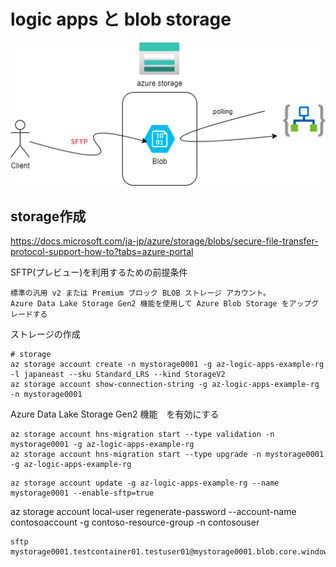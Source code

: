 # logic apps と blob storage

![logic apps blob storage](./logic_blob.png) 

## storage作成

https://docs.microsoft.com/ja-jp/azure/storage/blobs/secure-file-transfer-protocol-support-how-to?tabs=azure-portal

SFTP(プレビュー)を利用するための前提条件
```
標準の汎用 v2 または Premium ブロック BLOB ストレージ アカウント。
Azure Data Lake Storage Gen2 機能を使用して Azure Blob Storage をアップグレードする
```

ストレージの作成
```
# storage
az storage account create -n mystorage0001 -g az-logic-apps-example-rg -l japaneast --sku Standard_LRS --kind StorageV2
az storage account show-connection-string -g az-logic-apps-example-rg -n mystorage0001
```

Azure Data Lake Storage Gen2 機能　を有効にする
```
az storage account hns-migration start --type validation -n mystorage0001 -g az-logic-apps-example-rg
az storage account hns-migration start --type upgrade -n mystorage0001 -g az-logic-apps-example-rg
```

```
az storage account update -g az-logic-apps-example-rg --name mystorage0001 --enable-sftp=true
```

az storage account local-user regenerate-password --account-name contosoaccount -g contoso-resource-group -n contosouser



```
sftp mystorage0001.testcontainer01.testuser01@mystorage0001.blob.core.windows.net
```